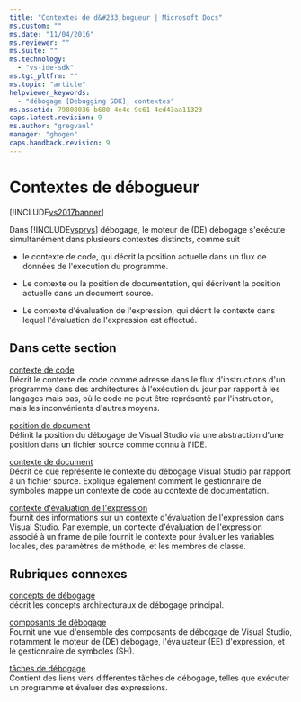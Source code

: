 ```yaml
---
title: "Contextes de d&#233;bogueur | Microsoft Docs"
ms.custom: ""
ms.date: "11/04/2016"
ms.reviewer: ""
ms.suite: ""
ms.technology: 
  - "vs-ide-sdk"
ms.tgt_pltfrm: ""
ms.topic: "article"
helpviewer_keywords: 
  - "débogage [Debugging SDK], contextes"
ms.assetid: 79808036-b680-4e4c-9c61-4ed43aa11323
caps.latest.revision: 9
ms.author: "gregvanl"
manager: "ghogen"
caps.handback.revision: 9
---
```

# Contextes de d&#233;bogueur
[!INCLUDE[vs2017banner](../../code-quality/includes/vs2017banner.md)]

Dans [!INCLUDE[vsprvs](../../code-quality/includes/vsprvs_md.md)] débogage, le moteur de \(DE\) débogage s'exécute simultanément dans plusieurs contextes distincts, comme suit :  
  
-   le contexte de code, qui décrit la position actuelle dans un flux de données de l'exécution du programme.  
  
-   Le contexte ou la position de documentation, qui décrivent la position actuelle dans un document source.  
  
-   Le contexte d'évaluation de l'expression, qui décrit le contexte dans lequel l'évaluation de l'expression est effectué.  
  
## Dans cette section  
 [contexte de code](../../extensibility/debugger/code-context.md)  
 Décrit le contexte de code comme adresse dans le flux d'instructions d'un programme dans des architectures à l'exécution du jour par rapport à les langages mais pas, où le code ne peut être représenté par l'instruction, mais les inconvénients d'autres moyens.  
  
 [position de document](../../extensibility/debugger/document-position.md)  
 Définit la position du débogage de Visual Studio via une abstraction d'une position dans un fichier source comme connu à l'IDE.  
  
 [contexte de document](../../extensibility/debugger/document-context.md)  
 Décrit ce que représente le contexte du débogage Visual Studio par rapport à un fichier source.  Explique également comment le gestionnaire de symboles mappe un contexte de code au contexte de documentation.  
  
 [contexte d'évaluation de l'expression](../../extensibility/debugger/expression-evaluation-context.md)  
 fournit des informations sur un contexte d'évaluation de l'expression dans Visual Studio.  Par exemple, un contexte d'évaluation de l'expression associé à un frame de pile fournit le contexte pour évaluer les variables locales, des paramètres de méthode, et les membres de classe.  
  
## Rubriques connexes  
 [concepts de débogage](../../extensibility/debugger/debugger-concepts.md)  
 décrit les concepts architecturaux de débogage principal.  
  
 [composants de débogage](../../extensibility/debugger/debugger-components.md)  
 Fournit une vue d'ensemble des composants de débogage de Visual Studio, notamment le moteur de \(DE\) débogage, l'évaluateur \(EE\) d'expression, et le gestionnaire de symboles \(SH\).  
  
 [tâches de débogage](../../extensibility/debugger/debugging-tasks.md)  
 Contient des liens vers différentes tâches de débogage, telles que exécuter un programme et évaluer des expressions.